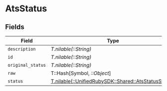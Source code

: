 # AtsStatus


## Fields

| Field                                                                                          | Type                                                                                           | Required                                                                                       | Description                                                                                    |
| ---------------------------------------------------------------------------------------------- | ---------------------------------------------------------------------------------------------- | ---------------------------------------------------------------------------------------------- | ---------------------------------------------------------------------------------------------- |
| `description`                                                                                  | *T.nilable(::String)*                                                                          | :heavy_minus_sign:                                                                             | N/A                                                                                            |
| `id`                                                                                           | *T.nilable(::String)*                                                                          | :heavy_minus_sign:                                                                             | N/A                                                                                            |
| `original_status`                                                                              | *T.nilable(::String)*                                                                          | :heavy_minus_sign:                                                                             | N/A                                                                                            |
| `raw`                                                                                          | T::Hash[Symbol, *::Object*]                                                                    | :heavy_minus_sign:                                                                             | N/A                                                                                            |
| `status`                                                                                       | [T.nilable(::UnifiedRubySDK::Shared::AtsStatusStatus)](../../models/shared/atsstatusstatus.md) | :heavy_minus_sign:                                                                             | N/A                                                                                            |